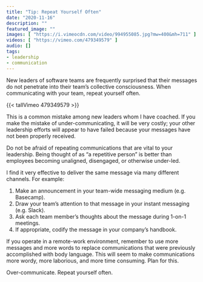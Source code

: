 ```yaml
---
title: "Tip: Repeat Yourself Often"
date: "2020-11-16"
description: ""
featured_image: ""
images: [ "https://i.vimeocdn.com/video/994955085.jpg?mw=400&mh=711" ]
videos: [ "https://vimeo.com/479349579" ]
audio: []
tags:
- leadership
- communication
---
```



New leaders of software teams are frequently surprised that their messages do
not penetrate into their team’s collective consciousness. When communicating
with your team, repeat yourself often.

<!--more-->


{{< tallVimeo 479349579 >}}

This is a common mistake among new leaders whom I have coached. If you make the
mistake of under-communicating, it will be very costly; your other leadership
efforts will appear to have failed because your messages have not been properly
received.

Do not be afraid of repeating communications that are vital to your leadership.
Being thought of as “a repetitive person” is better than employees becoming
unaligned, disengaged, or otherwise under-led.

I find it very effective to deliver the same message via many different
channels. For example:

1. Make an announcement in your team-wide messaging medium (e.g. Basecamp).
2. Draw your team’s attention to that message in your instant messaging (e.g.
   Slack).
3. Ask each team member’s thoughts about the message during 1-on-1 meetings.
4. If appropriate, codify the message in your company’s handbook.

If you operate in a remote-work environment, remember to use more messages and
more words to replace communications that were previously accomplished with
body language. This will seem to make communications more wordy, more
laborious, and more time consuming. Plan for this.

Over-communicate. Repeat yourself often.
